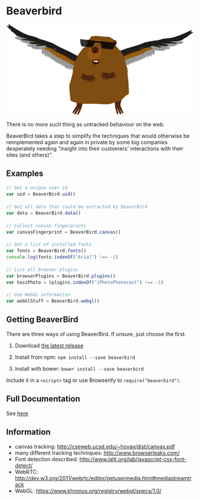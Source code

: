 Beaverbird
========

![Always there, tracking you](https://raw.githubusercontent.com/AlexanderSelzer/beaverbird/master/beaverbird.png)

There is no more such thing as untracked behaviour on the web.

BeaverBird takes a step to simplify the techniques that would otherwise be reimplemented again and again
in private by some big companies desperately needing "insight into their customers' interactions with their sites (and others)".

## Examples

```JavaScript
// Get a unique user id
var uid = BeaverBird.uid()

// Get all data that could be extracted by BeaverBird
var data = BeaverBird.data()

// Collect canvas fingerprints
var canvasFingerprint = BeaverBird.canvas()

// Get a list of installed fonts
var fonts = BeaverBird.fonts()
console.log(fonts.indexOf("Arial") !== -1)

// List all browser plugins
var browserPlugins = BeaverBird.plugins()
var hasiPhoto = (plugins.indexOf("iPhotoPhotocast") !== -1)

// Use WebGL information
var webGlStuff = BeaverBird.webgl()

```

## Getting BeaverBird

There are three ways of using BeaverBird. If unsure, just choose the first.

1. Download [the latest release](https://github.com/AlexanderSelzer/BeaverBird/releases)

2. Install from npm: `npm install --save beaverbird`

3. Install with bower: `bower install --save beaverbird`


Include it in a `<script>` tag or use Browserify to `require("beaverbird")`.

## Full Documentation

See [here](https://github.com/AlexanderSelzer/BeaverBird/blob/master/docs/BeaverBird.md)

## Information

* canvas tracking: http://cseweb.ucsd.edu/~hovav/dist/canvas.pdf
* many different tracking techniques: http://www.browserleaks.com/
* Font detection described: http://www.lalit.org/lab/javascript-css-font-detect/
* WebRTC: http://dev.w3.org/2011/webrtc/editor/getusermedia.html#mediastreamtrack
* WebGL: https://www.khronos.org/registry/webgl/specs/1.0/

